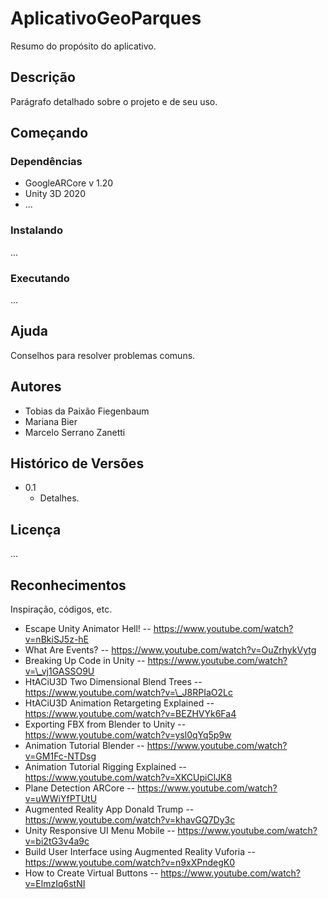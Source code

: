 # AplicativoGeoParques
Resumo do propósito do aplicativo.

## Descrição
Parágrafo detalhado sobre o projeto e de seu uso.

## Começando

### Dependências
- GoogleARCore v 1.20
- Unity 3D 2020
- ...
### Instalando
...

### Executando
...

## Ajuda
Conselhos para resolver problemas comuns.

## Autores
- Tobias da Paixão Fiegenbaum
- Mariana Bier
- Marcelo Serrano Zanetti

## Histórico de Versões
* 0.1 
  * Detalhes.
  
## Licença
...

## Reconhecimentos
Inspiração, códigos, etc.
* Escape Unity Animator Hell! -- https://www.youtube.com/watch?v=nBkiSJ5z-hE
* What Are Events? -- https://www.youtube.com/watch?v=OuZrhykVytg
* Breaking Up Code in Unity -- https://www.youtube.com/watch?v=\_vj1GASSO9U
* HtACiU3D Two Dimensional Blend Trees -- https://www.youtube.com/watch?v=\_J8RPIaO2Lc
* HtACiU3D Animation Retargeting Explained -- https://www.youtube.com/watch?v=BEZHVYk6Fa4
* Exporting FBX from Blender to Unity -- https://www.youtube.com/watch?v=ysl0qYq5p9w
* Animation Tutorial Blender -- https://www.youtube.com/watch?v=GM1Fc-NTDsg
* Animation Tutorial Rigging Explained -- https://www.youtube.com/watch?v=XKCUpiClJK8
* Plane Detection ARCore -- https://www.youtube.com/watch?v=uWWiYfPTUtU
* Augmented Reality App Donald Trump -- https://www.youtube.com/watch?v=khavGQ7Dy3c
* Unity Responsive UI Menu Mobile -- https://www.youtube.com/watch?v=bi2tG3v4a9c
* Build User Interface using Augmented Reality Vuforia -- https://www.youtube.com/watch?v=n9xXPndegK0
* How to Create Virtual Buttons -- https://www.youtube.com/watch?v=ElmzIq6stNI



